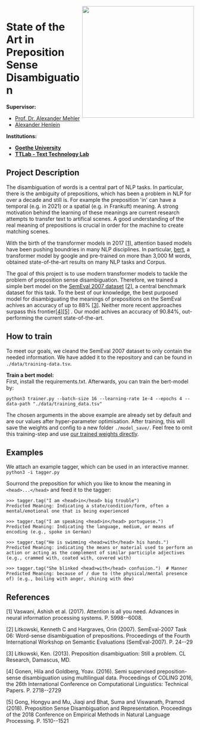 
<img align="right" width="300" height="" src="https://upload.wikimedia.org/wikipedia/commons/1/1e/Logo-Goethe-University-Frankfurt-am-Main.svg">

# State of the Art in Preposition Sense Disambiguation

**Supervisor:**
* [Prof. Dr. Alexander Mehler](https://www.texttechnologylab.org/team/alexander-mehler/)
* [Alexander Henlein](https://www.texttechnologylab.org/team/alexander-henlein/)


**Institutions:**
  * **[Goethe University](http://www.informatik.uni-frankfurt.de/index.php/en/)**
  * **[TTLab - Text Technology Lab](https://www.texttechnologylab.org/)**
  


## Project Description

The disambiguation of words is a central part of NLP tasks. In particular, there is the ambiguity of prepositions,
which has been a problem in NLP for over a decade and still is.
For example the preposition 'in' can have a temporal (e.g. in 2021) or a spatial (e.g. in Frankuft) meaning.
A strong motivation behind the learning of these meanings are current research attempts to transfer text to artifical scenes. 
A good understanding of the real meaning of prepositions is crucial in order for the machine to create matching scenes.


With the birth of the transformer models in 2017 [[1]](#1), attention based models have been pushing boundries in many NLP disciplines. 
In particular, [bert](https://huggingface.co/transformers/model_doc/bert.html), a transformer model by google and pre-trained on more than 3,000 M words,
obtained state-of-the-art results on many NLP tasks and Corpus.

The goal of this project is to use modern transformer models to tackle the problem of preposition sense disambiguation.
Therefore, we trained a simple bert model on the [SemEval 2007 dataset](https://www.clres.com/elec_dictionaries.php#tppcorp) [[2]](#2), a central benchmark dataset for this task.
To the best of our knowledge, the best purposed model for disambiguating the meanings of prepositions on the SemEval achives an accuracy of up to 88% [[3]](#3).
Neither more recent approaches surpass this frontier[[4]](#4)[[5]](#5) .
Our model achives an accuracy of 90.84%, out-performing the current state-of-the-art. 

## How to train

To meet our goals, we cleand the SemEval 2007 dataset to only contain the needed information. 
We have added it to the repository and can be found in `./data/training-data.tsv`.

**Train a bert model:** </br>
First, install the requirements.txt. Afterwards, you can train the bert-model by:

``` python3 trainer.py --batch-size 16 --learning-rate 1e-4 --epochs 4 --data-path "./data/training_data.tsv" ```

The chosen arguments in the above example are already set by default and are our values after hyper-parameter optimisation. 
After training, this will save the weights and config to a new folder `./model_save/`.
Feel free to omit this training-step and use [our trained weights directly](#https://drive.google.com/drive/folders/1LGSeQt7TK-p4Lq_inJiBo4BMPL27c0Yq).


## Examples

We attach an example tagger, which can be used in an interactive manner.
```python3 -i tagger.py```

Sourrond the preposition for which you like to know the meaning in `<head>...</head>` and feed it to the tagger:

```
>>> tagger.tag("I am <head>in</head> big trouble")
Predicted Meaning: Indicating a state/condition/form, often a mental/emotional one that is being experienced 

>>> tagger.tag("I am speaking <head>in</head> portuguese.")
Predicted Meaning: Indicating the language, medium, or means of encoding (e.g., spoke in German)

>>> tagger.tag("He is swimming <head>with</head> his hands.")
Predicted Meaning: indicating the means or material used to perform an action or acting as the complement of similar participle adjectives (e.g., crammed with, coated with, covered with)

>>> tagger.tag("She blinked <head>with</head> confusion.")  # Manner
Predicted Meaning: because of / due to (the physical/mental presence of) (e.g., boiling with anger, shining with dew)
```



## References

<a id="1">[1]</a> 
Vaswani, Ashish et al. (2017). 
Attention is all you need. 
Advances in neural information processing systems. P. 5998--6008.

<a id="2">[2]</a> 
Litkowski, Kenneth C and Hargraves, Orin (2007). 
SemEval-2007 Task 06: Word-sense disambiguation of prepositions.
Proceedings of the Fourth International Workshop on Semantic Evaluations (SemEval-2007). P. 24--29

<a id="3">[3]</a> 
Litkowski, Ken. (2013). 
Preposition disambiguation: Still a problem. 
CL Research, Damascus, MD.

<a id="4">[4]</a> 
Gonen, Hila and Goldberg, Yoav. (2016). 
Semi supervised preposition-sense disambiguation using multilingual data. 
Proceedings of COLING 2016, the 26th International Conference on Computational Linguistics: Technical Papers. P. 2718--2729

<a id="5">[5]</a> 
Gong, Hongyu and Mu, Jiaqi and Bhat, Suma and Viswanath, Pramod (2018). 
Preposition Sense Disambiguation and Representation.
Proceedings of the 2018 Conference on Empirical Methods in Natural Language Processing. P. 1510--1521



